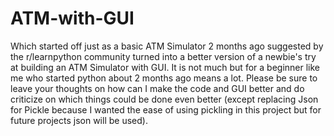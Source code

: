 # ATM-with-GUI

Which started off just as a basic ATM Simulator 2 months ago suggested by the r/learnpython community turned into a better version of a newbie's try at building an ATM Simulator with GUI. It is not much but for a beginner like me who started python about 2 months ago means a lot. Please be sure to leave your thoughts on how can I make the code and GUI better and do criticize on which things could be done even better (except replacing Json for Pickle because I wanted the ease of using pickling in this project but for future projects json will be used).
